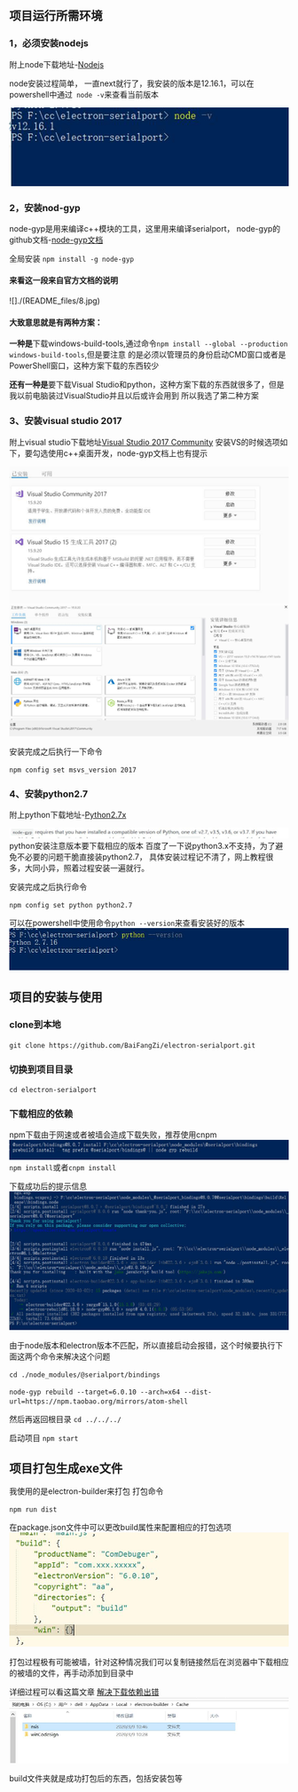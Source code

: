 ## 项目运行所需环境
### 1，必须安装nodejs
附上node下载地址-[Nodejs](http://nodejs.cn/download/)

node安装过程简单， 一直next就行了，我安装的版本是12.16.1，可以在powershell中通过` node -v`来查看当前版本

![](./README_files/4.jpg)
### 2，安装nod-gyp
node-gyp是用来编译c++模块的工具，这里用来编译serialport，
node-gyp的github文档-[node-gyp文档](https://github.com/nodejs/node-gyp)

全局安装 `npm install -g node-gyp`

#### 来看这一段来自官方文档的说明
![]./(README_files/8.jpg)

#### 大致意思就是有两种方案：
**一种是**下载windows-build-tools,通过命令`npm install --global --production windows-build-tools`,但是要注意
的是必须以管理员的身份启动CMD窗口或者是PowerShell窗口，这种方案下载的东西较少

**还有一种是**要下载Visual Studio和python，这种方案下载的东西就很多了，但是我以前电脑装过VisualStudio并且以后或许会用到
所以我选了第二种方案

### 3、安装visual studio 2017
附上visual studio下载地址[Visual Studio 2017 Community](https://visualstudio.microsoft.com/pl/thank-you-downloading-visual-studio/?sku=Community)
安装VS的时候选项如下，要勾选使用c++桌面开发，node-gyp文档上也有提示

![](README_files/3.jpg)
![](README_files/5.jpg)

安装完成之后执行一下命令

`npm config set msvs_version 2017`

### 4、安装python2.7
附上python下载地址-[Python2.7x](https://www.python.org/downloads/windows/)

![](README_files/6.jpg)
python安装注意版本要下载相应的版本 百度了一下说python3.x不支持，为了避免不必要的问题干脆直接装python2.7，
具体安装过程记不清了，网上教程很多，大同小异，照着过程安装一遍就行。

安装完成之后执行命令

`npm config set python python2.7`

可以在powershell中使用命令`python --version`来查看安装好的版本
![](README_files/7.jpg)

## 项目的安装与使用
### clone到本地
`git clone https://github.com/BaiFangZi/electron-serialport.git`
### 切换到项目目录
`cd electron-serialport`
### 下载相应的依赖
npm下载由于网速或者被墙会造成下载失败，推荐使用cnpm
![](README_files/1.jpg)
`npm install`或者`cnpm install`

下载成功后的提示信息
![](README_files/2.jpg)

由于node版本和electron版本不匹配，所以直接启动会报错，这个时候要执行下面这两个命令来解决这个问题

`cd ./node_modules/@serialport/bindings`

`node-gyp rebuild --target=6.0.10 --arch=x64 --dist-url=https://npm.taobao.org/mirrors/atom-shell`

然后再返回根目录 `cd ../../../`

启动项目 `npm start`

## 项目打包生成exe文件

我使用的是electron-builder来打包 打包命令

`npm run dist`

在package.json文件中可以更改build属性来配置相应的打包选项
![](README_files/9.jpg)

打包过程极有可能被墙，针对这种情况我们可以复制链接然后在浏览器中下载相应的被墙的文件，再手动添加到目录中

详细过程可以看这篇文章 [解决下载依赖出错](https://blog.csdn.net/cctvcqupt/article/details/87904368)
![](README_files/10.jpg)

build文件夹就是成功打包后的东西，包括安装包等
